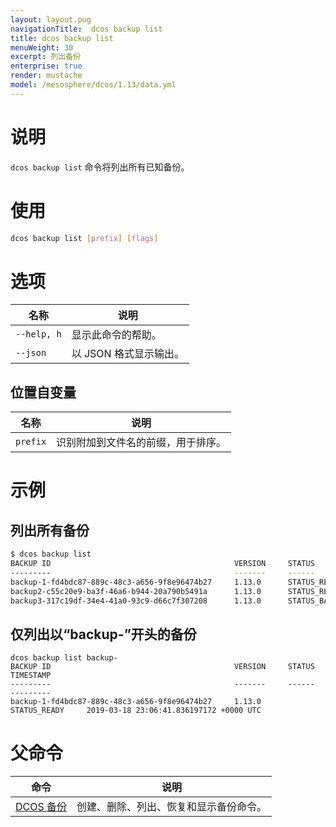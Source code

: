 ```yaml
---
layout: layout.pug
navigationTitle:  dcos backup list
title: dcos backup list
menuWeight: 30
excerpt: 列出备份
enterprise: true
render: mustache
model: /mesosphere/dcos/1.13/data.yml
---
```


# 说明
`dcos backup list` 命令将列出所有已知备份。

# 使用

```bash
dcos backup list [prefix] [flags]
```

# 选项

| 名称 | 说明 |
|---------|-------------|
| `--help, h` | 显示此命令的帮助。 |
| `--json` | 以 JSON 格式显示输出。 |

## 位置自变量

| 名称 | 说明 |
|---------|-------------|
| `prefix` | 识别附加到文件名的前缀，用于排序。 |


# 示例

## 列出所有备份

```bash
$ dcos backup list
BACKUP ID                                         VERSION     STATUS           TIMESTAMP
---------                                         -------     ------           ---------
backup-1-fd4bdc87-889c-48c3-a656-9f8e96474b27     1.13.0      STATUS_READY     2019-03-18 23:06:41.836197172 +0000 UTC
backup2-c55c20e9-ba3f-46a6-b944-20a790b5491a      1.13.0      STATUS_READY     2019-03-18 23:15:47.639999548 +0000 UTC
backup3-317c19df-34e4-41a0-93c9-d66c7f307208      1.13.0      STATUS_BACKING_UP     2019-03-18 23:16:33.265478871 +0000 UTC
```

## 仅列出以“backup-”开头的备份

```
dcos backup list backup-
BACKUP ID                                         VERSION     STATUS           TIMESTAMP
---------                                         -------     ------           ---------
backup-1-fd4bdc87-889c-48c3-a656-9f8e96474b27     1.13.0      STATUS_READY     2019-03-18 23:06:41.836197172 +0000 UTC
```

# 父命令

| 命令 | 说明 |
|---------|-------------|
| [DCOS 备份](/mesosphere/dcos/1.13/cli/command-reference/dcos-backup/) | 创建、删除、列出、恢复和显示备份命令。 |

